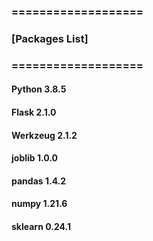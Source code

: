 ### ===================
### [Packages List]
### ===================
#### Python   3.8.5
#### Flask    2.1.0
#### Werkzeug 2.1.2
#### joblib   1.0.0
#### pandas   1.4.2
#### numpy    1.21.6
#### sklearn  0.24.1
